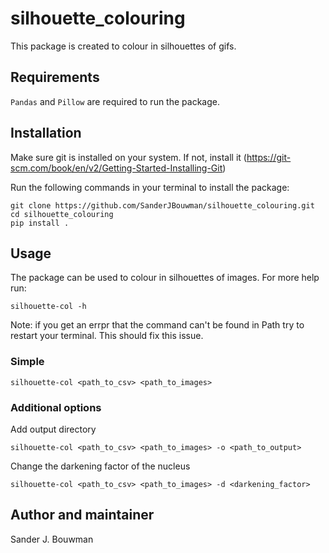 # silhouette_colouring
This package is created to colour in silhouettes of gifs.

## Requirements
`Pandas` and `Pillow` are required to run the package.

## Installation

Make sure git is installed on your system. If not, install it (https://git-scm.com/book/en/v2/Getting-Started-Installing-Git)

Run the following commands in your terminal to install the package:
```shell 
git clone https://github.com/SanderJBouwman/silhouette_colouring.git
cd silhouette_colouring
pip install .
```

## Usage
The package can be used to colour in silhouettes of images.
For more help run: 
```shell
silhouette-col -h
```

Note: if you get an errpr that the command can't be found in Path try to restart your terminal. This should fix this issue.

### Simple  
```shell
silhouette-col <path_to_csv> <path_to_images>
```

### Additional options 
Add output directory
```shell
silhouette-col <path_to_csv> <path_to_images> -o <path_to_output>
```

Change the darkening factor of the nucleus
```shell
silhouette-col <path_to_csv> <path_to_images> -d <darkening_factor>
```

## Author and maintainer
Sander J. Bouwman

